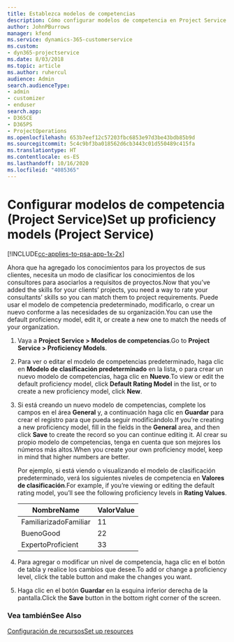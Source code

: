 ```yaml
---
title: Establezca modelos de competencias
description: Cómo configurar modelos de competencia en Project Service
author: JohnPBurrows
manager: kfend
ms.service: dynamics-365-customerservice
ms.custom:
- dyn365-projectservice
ms.date: 8/03/2018
ms.topic: article
ms.author: ruhercul
audience: Admin
search.audienceType:
- admin
- customizer
- enduser
search.app:
- D365CE
- D365PS
- ProjectOperations
ms.openlocfilehash: 653b7eef12c57203fbc6853e97d3be43bdb85b9d
ms.sourcegitcommit: 5c4c9bf3ba018562d6cb3443c01d550489c415fa
ms.translationtype: HT
ms.contentlocale: es-ES
ms.lasthandoff: 10/16/2020
ms.locfileid: "4085365"
---
```

# <a name="set-up-proficiency-models-project-service"></a><span data-ttu-id="5d743-103">Configurar modelos de competencia (Project Service)</span><span class="sxs-lookup"><span data-stu-id="5d743-103">Set up proficiency models (Project Service)</span></span>

[!INCLUDE[cc-applies-to-psa-app-1x-2x](../includes/cc-applies-to-psa-app-1x-2x.md)]

<span data-ttu-id="5d743-104">Ahora que ha agregado los conocimientos para los proyectos de sus clientes, necesita un modo de clasificar los conocimientos de los consultores para asociarlos a requisitos de proyectos.</span><span class="sxs-lookup"><span data-stu-id="5d743-104">Now that you’ve added the skills for your clients’ projects, you need a way to rate your consultants’ skills so you can match them to project requirements.</span></span> <span data-ttu-id="5d743-105">Puede usar el modelo de competencia predeterminado, modificarlo, o crear un nuevo conforme a las necesidades de su organización.</span><span class="sxs-lookup"><span data-stu-id="5d743-105">You can use the default proficiency model, edit it, or create a new one to match the needs of your organization.</span></span>  
  
1.  <span data-ttu-id="5d743-106">Vaya a **Project Service > Modelos de competencias**.</span><span class="sxs-lookup"><span data-stu-id="5d743-106">Go to **Project Service > Proficiency Models**.</span></span>  
  
2.  <span data-ttu-id="5d743-107">Para ver o editar el modelo de competencias predeterminado, haga clic en **Modelo de clasificación predeterminado** en la lista, o para crear un nuevo modelo de competencias, haga clic en **Nuevo**.</span><span class="sxs-lookup"><span data-stu-id="5d743-107">To view or edit the default proficiency model, click **Default Rating Model** in the list, or to create a new proficiency model, click **New**.</span></span>  
  
3.  <span data-ttu-id="5d743-108">Si está creando un nuevo modelo de competencias, complete los campos en el área **General** y, a continuación haga clic en **Guardar** para crear el registro para que pueda seguir modificándolo.</span><span class="sxs-lookup"><span data-stu-id="5d743-108">If you’re creating a new proficiency model, fill in the fields in the **General** area, and then click **Save** to create the record so you can continue editing it.</span></span> <span data-ttu-id="5d743-109">Al crear su propio modelo de competencias, tenga en cuenta que son mejores los números más altos.</span><span class="sxs-lookup"><span data-stu-id="5d743-109">When you create your own proficiency model, keep in mind that higher numbers are better.</span></span>  
  
     <span data-ttu-id="5d743-110">Por ejemplo, si está viendo o visualizando el modelo de clasificación predeterminado, verá los siguientes niveles de competencia en **Valores de clasificación**.</span><span class="sxs-lookup"><span data-stu-id="5d743-110">For example, if you’re viewing or editing the default rating model, you’ll see the following proficiency levels in **Rating Values**.</span></span>  
  
    |<span data-ttu-id="5d743-111">Nombre</span><span class="sxs-lookup"><span data-stu-id="5d743-111">Name</span></span>|<span data-ttu-id="5d743-112">Valor</span><span class="sxs-lookup"><span data-stu-id="5d743-112">Value</span></span>|  
    |----------|-----------|  
    |<span data-ttu-id="5d743-113">Familiarizado</span><span class="sxs-lookup"><span data-stu-id="5d743-113">Familiar</span></span>|<span data-ttu-id="5d743-114">1</span><span class="sxs-lookup"><span data-stu-id="5d743-114">1</span></span>|  
    |<span data-ttu-id="5d743-115">Bueno</span><span class="sxs-lookup"><span data-stu-id="5d743-115">Good</span></span>|<span data-ttu-id="5d743-116">2</span><span class="sxs-lookup"><span data-stu-id="5d743-116">2</span></span>|  
    |<span data-ttu-id="5d743-117">Experto</span><span class="sxs-lookup"><span data-stu-id="5d743-117">Proficient</span></span>|<span data-ttu-id="5d743-118">3</span><span class="sxs-lookup"><span data-stu-id="5d743-118">3</span></span>|  
  
4.  <span data-ttu-id="5d743-119">Para agregar o modificar un nivel de competencia, haga clic en el botón de tabla y realice los cambios que desee.</span><span class="sxs-lookup"><span data-stu-id="5d743-119">To add or change a proficiency level, click the table button and make the changes you want.</span></span>  
  
5.  <span data-ttu-id="5d743-120">Haga clic en el botón **Guardar** en la esquina inferior derecha de la pantalla.</span><span class="sxs-lookup"><span data-stu-id="5d743-120">Click the **Save** button in the bottom right corner of the screen.</span></span>  
  
### <a name="see-also"></a><span data-ttu-id="5d743-121">Vea también</span><span class="sxs-lookup"><span data-stu-id="5d743-121">See Also</span></span>  
 [<span data-ttu-id="5d743-122">Configuración de recursos</span><span class="sxs-lookup"><span data-stu-id="5d743-122">Set up resources</span></span>](../psa/set-up-resources.md)
